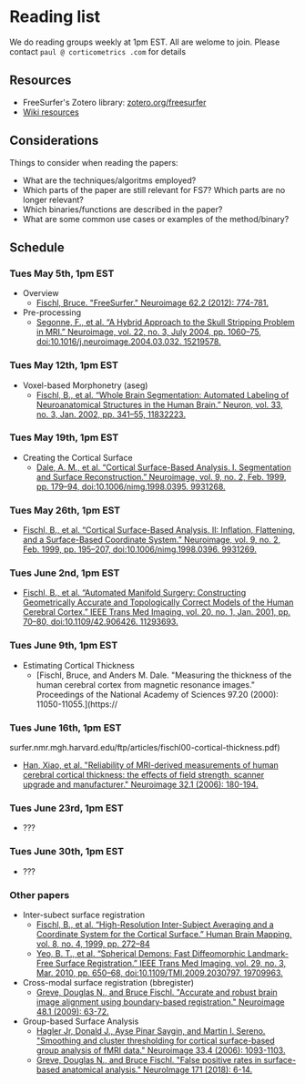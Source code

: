 # Reading list

We do reading groups weekly at 1pm EST.  All are welome to join.  Please contact `paul @ corticometrics .com` for details

## Resources

- FreeSurfer's Zotero library: [zotero.org/freesurfer](https://www.zotero.org/freesurfer)
- [Wiki resources](https://docs.google.com/spreadsheets/d/1qNiOmybd4_YsguP4-wIRsaWCTqLjlunDmzi1KDf1viM/edit#gid=0)

## Considerations

Things to consider when reading the papers:
- What are the techniques/algoritms employed?
- Which parts of the paper are still relevant for FS7?  Which parts are no longer relevant?
- Which binaries/functions are described in the paper?
- What are some common use cases or examples of the method/binary?

## Schedule

### Tues May 5th, 1pm EST

- Overview
  - [Fischl, Bruce. "FreeSurfer." Neuroimage 62.2 (2012): 774-781.](https://www.ncbi.nlm.nih.gov/pmc/articles/PMC3685476/) 
- Pre-processing
  - [Segonne, F., et al. “A Hybrid Approach to the Skull Stripping Problem in MRI.” Neuroimage, vol. 22, no. 3, July 2004, pp. 1060–75, doi:10.1016/j.neuroimage.2004.03.032. 15219578.](http://www.nmr.mgh.harvard.edu/~fischl/reprints/Neuroimage_Segonne_watershed.pdf)

### Tues May 12th, 1pm EST

- Voxel-based Morphonetry (aseg)
  - [Fischl, B., et al. “Whole Brain Segmentation: Automated Labeling of Neuroanatomical Structures in the Human Brain.” Neuron, vol. 33, no. 3, Jan. 2002, pp. 341–55, 11832223.](https://surfer.nmr.mgh.harvard.edu/ftp/articles/fischl02-labeling.pdf)

### Tues May 19th, 1pm EST

- Creating the Cortical Surface
  - [Dale, A. M., et al. “Cortical Surface-Based Analysis. I. Segmentation and Surface Reconstruction.” Neuroimage, vol. 9, no. 2, Feb. 1999, pp. 179–94, doi:10.1006/nimg.1998.0395. 9931268.](https://surfer.nmr.mgh.harvard.edu/ftp/articles/dale99-recon1.pdf)

### Tues May 26th, 1pm EST

  - [Fischl, B., et al. “Cortical Surface-Based Analysis. II: Inflation, Flattening, and a Surface-Based Coordinate System.” Neuroimage, vol. 9, no. 2, Feb. 1999, pp. 195–207, doi:10.1006/nimg.1998.0396. 9931269.](https://surfer.nmr.mgh.harvard.edu/ftp/articles/fischl99b-recon2.pdf)

### Tues June 2nd, 1pm EST

  - [Fischl, B., et al. “Automated Manifold Surgery: Constructing Geometrically Accurate and Topologically Correct Models of the Human Cerebral Cortex.” IEEE Trans Med Imaging, vol. 20, no. 1, Jan. 2001, pp. 70–80, doi:10.1109/42.906426. 11293693.](https://surfer.nmr.mgh.harvard.edu/ftp/articles/fischl01-topology-fixing.pdf)

### Tues June 9th, 1pm EST

- Estimating Cortical Thickness
  - [Fischl, Bruce, and Anders M. Dale. "Measuring the thickness of the human cerebral cortex from magnetic resonance images." Proceedings of the National Academy of Sciences 97.20 (2000): 11050-11055.](https://

### Tues June 16th, 1pm EST

surfer.nmr.mgh.harvard.edu/ftp/articles/fischl00-cortical-thickness.pdf)
  - [Han, Xiao, et al. "Reliability of MRI-derived measurements of human cerebral cortical thickness: the effects of field strength, scanner upgrade and manufacturer." Neuroimage 32.1 (2006): 180-194.](http://www.nmr.mgh.harvard.edu/~fischl/reprints/Han_NeuroImage_2006_thickness_reliability.pdf)

### Tues June 23rd, 1pm EST
  - ???

### Tues June 30th, 1pm EST
  - ???

### Other papers

- Inter-subect surface registration
  - [Fischl, B., et al. “High-Resolution Inter-Subject Averaging and a Coordinate System for the Cortical Surface.” Human Brain Mapping, vol. 8, no. 4, 1999, pp. 272–84](https://surfer.nmr.mgh.harvard.edu/ftp/articles/fischl99-morphing.pdf)
  - [Yeo, B. T., et al. “Spherical Demons: Fast Diffeomorphic Landmark-Free Surface Registration.” IEEE Trans Med Imaging, vol. 29, no. 3, Mar. 2010, pp. 650–68, doi:10.1109/TMI.2009.2030797. 19709963.](https://surfer.nmr.mgh.harvard.edu/pub/articles/2010SphericalDemons-TMI.pdf)
- Cross-modal surface registration (bbregister)
  - [Greve, Douglas N., and Bruce Fischl. "Accurate and robust brain image alignment using boundary-based registration." Neuroimage 48.1 (2009): 63-72.](https://www.ncbi.nlm.nih.gov/pmc/articles/PMC2733527/pdf/nihms129229.pdf)
- Group-based Surface Analysis
  - [Hagler Jr, Donald J., Ayse Pinar Saygin, and Martin I. Sereno. "Smoothing and cluster thresholding for cortical surface-based group analysis of fMRI data." Neuroimage 33.4 (2006): 1093-1103.](ftp://ftp.nmr.mgh.harvard.edu/pub/articles/SurfCluster06.pdf)
  - [Greve, Douglas N., and Bruce Fischl. "False positive rates in surface-based anatomical analysis." NeuroImage 171 (2018): 6-14.](https://www.ncbi.nlm.nih.gov/pmc/articles/PMC5857431/pdf/nihms933643.pdf)




